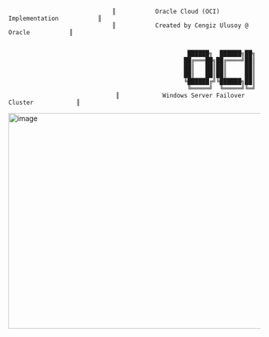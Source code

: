 
  
                                 ║           Oracle Cloud (OCI) Implementation           ║
                                 ║           Created by Cengiz Ulusoy @ Oracle           ║


                                                      ██████╗  ██████╗██╗
                                                     ██╔═══██╗██╔════╝██║
                                                     ██║   ██║██║     ██║
                                                     ██║   ██║██║     ██║
                                                     ╚██████╔╝╚██████╗██║
                                                      ╚═════╝  ╚═════╝╚═╝
                                  ║            Windows Server Failover Cluster            ║                
<img width="1027" height="431" alt="image" src="https://github.com/user-attachments/assets/02295cfd-59e9-4b08-b280-26c9047f2fa0" />

